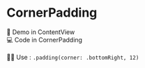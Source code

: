 # CornerPadding

📱 Demo in ContentView<br>
💻 Code in CornerPadding<br>
<br>
👨‍💻 Use : ```.padding(corner: .bottomRight, 12)```
